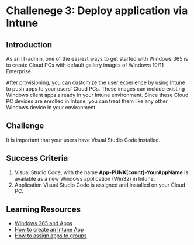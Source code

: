 # Challenege 3: Deploy application via Intune

## Introduction

As an IT-admin, one of the easiest ways to get started with Windows 365 is to create Cloud PCs with default gallery images of Windows 10/11 Enterprise. 

After provisioning, you can customize the user experience by using Intune to push apps to your users’ Cloud PCs. These images can include existing Windows client apps already in your Intune environment. Since these Cloud PC devices are enrolled in Intune, you can treat them like any other Windows device in your environment.

## Challenge

It is important that your users have Visual Studio Code installed.

## Success Criteria

1.	Visual Studio Code, with the name **App-PUNK[count]-YourAppName** is available as a new Windows application (Win32) in Intune.
2.  Application Visual Studio Code is assigned and installed on your Cloud PC.

## Learning Resources
- [Windows 365 and Apps](https://learn.microsoft.com/en-us/windows-365/enterprise/app-overview)
- [How to create an Intune App](https://learn.microsoft.com/en-us/mem/intune/apps/apps-win32-prepare)
- [How to assign apps to groups](https://learn.microsoft.com/en-us/mem/intune/apps/apps-deploy)